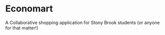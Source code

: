 Economart
=========

A Collaborative shopping application for Stony Brook students (or anyone for that matter!)